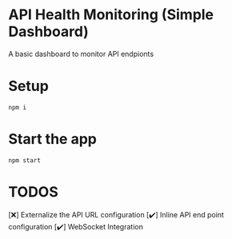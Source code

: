 # API Health Monitoring (Simple Dashboard)
A basic dashboard to monitor API endpionts

# Setup

```
npm i
```

# Start the app

```
npm start
```

# TODOS
[❌] Externalize the API URL configuration
[✔️] Inline API end point configuration
[✔️]  WebSocket Integration


